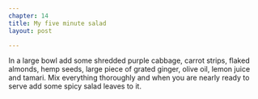 ```yaml
---
chapter: 14
title: My five minute salad
layout: post

---
```

In a large bowl add some shredded purple cabbage, carrot strips, flaked almonds, hemp seeds, large piece of grated ginger, olive oil, lemon juice and tamari. Mix everything thoroughly and when you are nearly ready to serve add some spicy salad leaves to it.